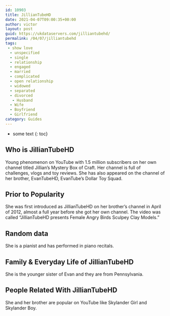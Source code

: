 ```yaml
---
id: 10903
title: JillianTubeHD
date: 2021-04-07T09:00:35+00:00
author: victor
layout: post
guid: https://ukdataservers.com/jilliantubehd/
permalink: /04/07/jilliantubehd
tags:
 - show love
  - unspecified
  - single
  - relationship
  - engaged
  - married
  - complicated
  - open relationship
  - widowed
  - separated
  - divorced
   - Husband
  - Wife
  - Boyfriend
  - Girlfriend
category: Guides
---
```


* some text
{: toc}


## Who is JillianTubeHD



Young phenomenon on YouTube with 1.5 million subscribers on her own channel titled Jillian&#8217;s Mystery Box of Craft. Her channel is full of challenges, vlogs and toy reviews. She has also appeared on the channel of her brother, EvanTubeHD, EvanTube&#8217;s Dollar Toy Squad. 

                
                
                
## Prior to Popularity



She was first introduced as JillianTubeHD on her brother&#8217;s channel in April of 2012, almost a full year before she got her own channel. The video was called &#8220;JillianTubeHD presents Female Angry Birds Sculpey Clay Models.&#8221;

                
                
                
## Random data



She is a pianist and has performed in piano recitals.

                
                
                
## Family & Everyday Life of JillianTubeHD



She is the younger sister of Evan and they are from Pennsylvania.

                
                
                
## People Related With JillianTubeHD



She and her brother are popular on YouTube like Skylander Girl and Skylander Boy.

                
              
            
          
          
          